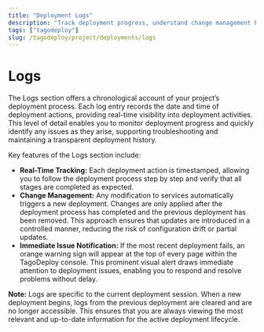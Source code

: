 ```yaml
---
title: "Deployment Logs"
description: "Track deployment progress, understand change management behavior, and identify failures via real-time logs."
tags: ["tagodeploy"]
slug: /tagodeploy/project/deployments/logs
---
```


# Logs

The Logs section offers a chronological account of your project’s deployment
process. Each log entry records the date and time of deployment actions,
providing real-time visibility into deployment activities. This level of detail
enables you to monitor deployment progress and quickly identify any issues as
they arise, supporting troubleshooting and maintaining a transparent deployment
history.

Key features of the Logs section include:

- **Real-Time Tracking:** Each deployment action is timestamped, allowing you to
  follow the deployment process step by step and verify that all stages are
  completed as expected.
- **Change Management:** Any modification to services automatically triggers a
  new deployment. Changes are only applied after the deployment process has
  completed and the previous deployment has been removed. This approach ensures
  that updates are introduced in a controlled manner, reducing the risk of
  configuration drift or partial updates.
- **Immediate Issue Notification:** If the most recent deployment fails, an
  orange warning sign will appear at the top of every page within the TagoDeploy
  console. This prominent visual alert draws immediate attention to deployment
  issues, enabling you to respond and resolve problems without delay.

**Note:** Logs are specific to the current deployment session. When a new
deployment begins, logs from the previous deployment are cleared and are no
longer accessible. This ensures that you are always viewing the most relevant
and up-to-date information for the active deployment lifecycle.
